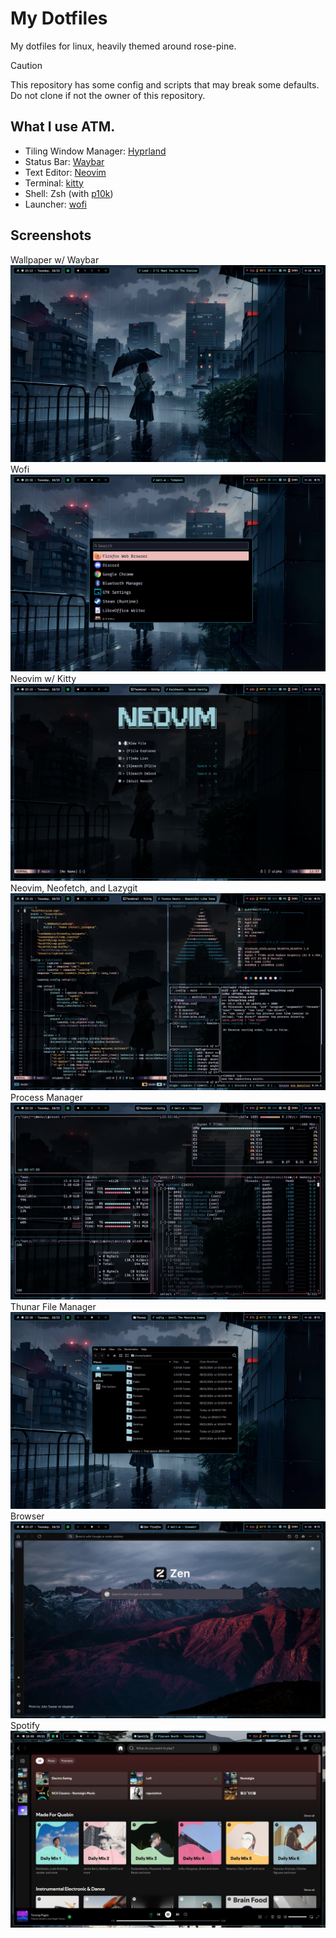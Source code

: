 # My Dotfiles
My dotfiles for linux, heavily themed around rose-pine.

> [!CAUTION]
> This repository has some config and scripts that may break some defaults.
> Do not clone if not the owner of this repository. 


## What I use ATM.
- Tiling Window Manager: [Hyprland](https://hyprland.org/)
- Status Bar: [Waybar](https://github.com/Alexays/Waybar)
- Text Editor: [Neovim](https://github.com/neovim/neovim)
- Terminal: [kitty](https://github.com/kovidgoyal/kitty)
- Shell: Zsh (with [p10k](https://github.com/romkatv/powerlevel10k))
- Launcher: [wofi](https://hg.sr.ht/~scoopta/wofi)

## Screenshots
Wallpaper w/ Waybar
![image](./assets/screenshots/desktop.png)
Wofi
![image](./assets/screenshots/wofi.png)
Neovim w/ Kitty
![image](./assets/screenshots/editor.png)
Neovim, Neofetch, and Lazygit
![image](./assets/screenshots/environment.png)
Process Manager
![image](./assets/screenshots/btop.png)
Thunar File Manager
![image](./assets/screenshots/thunar.png)
Browser
![image](./assets/screenshots/browser.png)
Spotify
![image](./assets/screenshots/spotify.png)
